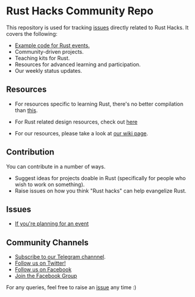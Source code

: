 # Rust Hacks Community Repo

This repository is used for tracking [issues](https://github.com/rusthacks/rusthacks/issues/new?template=default.md) directly related to Rust Hacks. It covers the following:

* [Example code for Rust events.](/code_examples)
* Community-driven projects.
* Teaching kits for Rust.
* Resources for advanced learning and participation.
* Our weekly status updates.

## Resources

* For resources specific to learning Rust, there's no better compilation than [this](https://github.com/ctjhoa/rust-learning).

* For Rust related design resources, check out [here](https://github.com/rusthacks/OpenDesign)

* For our resources, please take a look at [our wiki page](https://github.com/rusthacks/rusthacks/wiki).

## Contribution

You can contribute in a number of ways.

 * Suggest ideas for projects doable in Rust (specifically for people who wish to work on something).
 * Raise issues on how you think "Rust hacks" can help evangelize Rust.

## Issues

 - [If you're planning for an event](https://github.com/rusthacks/rusthacks/issues/new?template=event.md)

## Community Channels
 * [Subscribe to our Telegram channnel](https://t.me/RustHacks).
 * [Follow us on Twitter!](https://twitter.com/rusthack)
 * [Follow us on Facebook](https://www.facebook.com/RustHacksOfficial/)
 * [Join the Facebook Group](https://www.facebook.com/groups/rusthacks)

For any queries, feel free to raise an [issue](https://github.com/rusthacks/rusthacks/issues/new) any time :)
